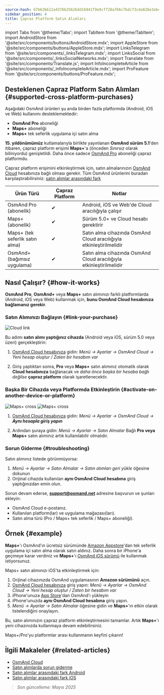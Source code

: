 ```yaml
---
source-hash: 67b62b612a4376b25626dd16941f9e9cff28a766c7bdc73cda828e3abcfe9ca4
sidebar_position: 4
title: Çapraz Platform Satın Alımları
---
```

import Tabs from '@theme/Tabs';
import TabItem from '@theme/TabItem';
import AndroidStore from '@site/src/components/buttons/AndroidStore.mdx';
import AppleStore from '@site/src/components/buttons/AppleStore.mdx';
import LinksTelegram from '@site/src/components/_linksTelegram.mdx';
import LinksSocial from '@site/src/components/_linksSocialNetworks.mdx';
import Translate from '@site/src/components/Translate.js';
import InfoIncompleteArticle from '@site/src/components/_infoIncompleteArticle.mdx';
import ProFeature from '@site/src/components/buttons/ProFeature.mdx';



## Desteklenen Çapraz Platform Satın Alımları {#supported-cross-platform-purchases}

Aşağıdaki OsmAnd ürünleri şu anda birden fazla platformda (Android, iOS ve Web) kullanımı desteklemektedir:

- **OsmAnd Pro** aboneliği
- **Maps+** aboneliği
- **Maps+** tek seferlik uygulama içi satın alma

**15. yıldönümümüz** kutlamalarıyla birlikte yayınlanan **OsmAnd sürüm 5.1**'den itibaren, çapraz platform erişimi **Maps+**'a (önceden *Sınırsız* olarak biliniyordu) genişletildi. Daha önce sadece [OsmAnd Pro](../personal/osmand-cloud.md#cross-platform) aboneliği çapraz platformdu.

Çapraz platform erişimini etkinleştirmek için, satın almalarınızın [OsmAnd Cloud](../personal/osmand-cloud.md#login) hesabınıza bağlı olması gerekir.
Tüm OsmAnd ürünlerini buradan karşılaştırabilirsiniz: [satın alımlar arasındaki fark](https://osmand.net/docs/user/purchases/android/#difference-between-purchases)

| Ürün Türü                   | Çapraz Platform | Notlar |
|-----------------------------|-----------------|-------|
| OsmAnd Pro (abonelik)       | ✔               | Android, iOS ve Web'de Cloud aracılığıyla çalışır |
| Maps+ (abonelik)            | ✔               | Sürüm 5.0+ ve Cloud hesabı gerektirir |
| Maps+ (tek seferlik satın alma) | ✔               | Satın alma cihazında OsmAnd Cloud aracılığıyla etkinleştirilmelidir |
| OsmAnd+ (bağımsız uygulama) | ✔               | Satın alma cihazında OsmAnd Cloud aracılığıyla etkinleştirilmelidir |


## Nasıl Çalışır? {#how-it-works}

**OsmAnd Pro**, **OsmAnd+** veya **Maps+** satın alımınızı farklı platformlarda (Android, iOS veya Web) kullanmak için, **bunu OsmAnd Cloud hesabınıza bağlamanız gerekir**.

### Satın Alımınızı Bağlayın {#link-your-purchase}

![Cloud link](@site/static/img/purchases/cloud_activation.png)

Bu adımı **satın alımı yaptığınız cihazda** (Android veya iOS, sürüm 5.0 veya üzeri) gerçekleştirin:

1. [OsmAnd Cloud hesabınıza](../personal/osmand-cloud.md#login) gidin:
   _Menü → Ayarlar → OsmAnd Cloud → Yeni hesap oluştur / Zaten bir hesabım var_

2. Giriş yaptıktan sonra, **Pro** veya **Maps+** satın alımınız otomatik olarak **Cloud hesabınıza** bağlanacak ve *daha önce başka bir hesaba bağlı değilse* **çapraz platform** olarak işaretlenecektir.



### Başka Bir Cihazda veya Platformda Etkinleştirin {#activate-on-another-device-or-platform}

![Maps+ cross](@site/static/img/purchases/cross_purchase.png)
![Maps+ cross](@site/static/img/purchases/cross_purchase_1.png)

1. [OsmAnd Cloud hesabınıza](../personal/osmand-cloud.md#login) gidin:
   *Menü → Ayarlar → OsmAnd Cloud →* ***Aynı hesapla giriş yapın***

2. Ardından şuraya gidin:
   *Menü → Ayarlar → Satın Almalar*
   Bağlı **Pro veya Maps+** satın alımınız artık kullanılabilir olmalıdır.


### Sorun Giderme {#troubleshooting}

Satın alımınız listede görünmüyorsa:

1. *Menü → Ayarlar → Satın Almalar → Satın alımları geri yükle* öğesine dokunun
2. Orijinal cihazda kullanılan **aynı OsmAnd Cloud hesabına** giriş yaptığınızdan emin olun.

Sorun devam ederse, **support@osmand.net** adresine başvurun ve şunları ekleyin:

- OsmAnd Cloud e-postanız.
- Kullanılan platform(lar) ve uygulama mağazası(ları).
- Satın alma türü (Pro / Maps+ tek seferlik / Maps+ aboneliği).


## Örnek {#example}

**Maps+**'ı OsmAnd'ın ücretsiz sürümünde [Amazon Appstore](https://www.amazon.com/OsmAnd-Maps-Navigation/dp/B00D0SA8I8)'dan tek seferlik uygulama içi satın alma olarak satın aldınız.
Daha sonra bir iPhone'a geçmeye karar verdiniz ve **Maps+**'ı [OsmAnd iOS sürümü](https://apps.apple.com/app/osmand-maps-travel-navigate/id934850257) ile kullanmak istiyorsunuz.

Maps+ satın alımınızı iOS'ta etkinleştirmek için:

1. Orijinal cihazınızda OsmAnd uygulamasının **Amazon sürümünü** açın.
2. [OsmAnd Cloud hesabınıza](../personal/osmand-cloud.md#login) giriş yapın:
   *Menü → Ayarlar → OsmAnd Cloud → Yeni hesap oluştur / Zaten bir hesabım var*
3. iPhone'unuza [App Store](https://apps.apple.com/app/osmand-maps-travel-navigate/id934850257)'dan OsmAnd'ı yükleyin
4. iPhone'unuzda **aynı OsmAnd Cloud hesabına** giriş yapın.
5. *Menü → Ayarlar → Satın Almalar* öğesine gidin ve **Maps+**'ın etkin olarak listelendiğini onaylayın.

Bu, satın alımınızın çapraz platform etkinleştirmesini tamamlar. Artık **Maps+**'ı yeni cihazınızda kullanmaya devam edebilirsiniz.

Maps+/Pro'yu platformlar arası kullanmanın keyfini çıkarın!


## İlgili Makaleler {#related-articles}

- [OsmAnd Cloud](../personal/osmand-cloud.md)
- [Satın alımlarda sorun giderme](../troubleshooting/purchases_payments.md)
- [Satın alımlar arasındaki fark Android](./android.md#difference-between-purchases-android)
- [Satın alımlar arasındaki fark iOS](./ios.md#difference-between-purchases-ios)

> *Son güncelleme: Mayıs 2025*